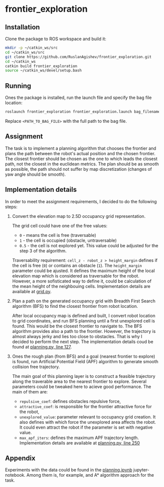 # frontier_exploration

## Installation

Clone the package to ROS workspace and build it:
```bash
mkdir -p ~/catkin_ws/src
cd ~/catkin_ws/src
git clone https://github.com/RuslanAgishev/frontier_exploration.git
cd ~/catkin_ws
catkin build frontier_exploration
source ~/catkin_ws/devel/setup.bash
```

## Running

Ones the package is installed, run the launch file and specify the bag file location:
```bash
roslaunch frontier_exploration frontier_exploration.launch bag_filename:=<PATH_TO_BAG_FILE>
```
Replace `<PATH_TO_BAG_FILE>` with the full path to the bag file.


## Assignment

The task is to implement a planning algorithm that chooses the frontier
and plans the path between the robot's actual position and the chosen frontier.
The closest frontier should be chosen as the one to which leads the closest path,
not the closest in the euclidean metrics. The plan should be as smooth as possible,
the path should not suffer by map discretization (changes of yaw angle should be smooth).

## Implementation details

In order to meet the assignment requirements, I decided to do the following steps:

1. Convert the elevation map to 2.5D occupancy grid representation.

   The grid cell could have one of the free values:
      - `0` - means the cell is free (traversable)
      - `1` - the cell is occupied (obstacle, untraversable)
      - `0.5` - the cell is not explored yet. This value could be adjusted for the step 3 of the algorithm.
      
   Traversability requirement: `cell_z - robot_z > height_margin` defines if the cell is free (`0`) or
   contains an obstacle (`1`).
   The `height_margin` parameter could be ajusted. It defines the maximum height of the local elevation map
   which is considered as traversable for the robot. However, a more sofisticated way to define it,
   could be calculation of the mean height of the neighbouing cells.
   Implementation details are available at
   [grid.py](https://github.com/RuslanAgishev/frontier_exploration/blob/path_planning/src/grid.py).
   
2. Plan a path on the generated occupancy grid with Breadth First Search algorithm (BFS)
   to find the closest frontier from robot location.
   
   After local occupancy map is defined and built, I convert robot location to grid coordinates,
   and run BFS planning until a first unexplored cell is found. This would be the closest frontier to
   navigate to. The BFS algorithm provides also a path to the frontier. However,
   the trajectory is almost always jerky and lies too close to obstacles.
   That is why I decided to perform the next step. The implementation details coud be found at
   [planning.py, line 127](https://github.com/RuslanAgishev/frontier_exploration/blob/849a6671dff3f8be2594badab1409c5915002e59/src/planning.py#L127).
   
3. Ones the rough plan (from BFS) and a goal (nearest frontier to explore) is found,
   run Artificial Potential Field (APF) algorithm to generate smooth collision free trajectory.
   
   The main goal of this planning layer is to construct a feasible trajectory along the traverable area
   to the nearest frontier to explore. Several parameters could be tweaked here to acieve good performance.
   The main of them are:
      - `repulsive_coef`: defines obstacles repulsive force,
      - `attractive_coef`: is responsible for the frontier attractive force for the robot,
      - `unexplored_value`: parameter relevant to occupancy grid creation. It also defines with
        which force the unexplored area affects the robot. It could even attract the robot if the
        parameter is set with negative value.
      - `max_apf_iters`: defines the maximum APF trajectory length.
   Implementation details are available at
   [planning.py, line 250](https://github.com/RuslanAgishev/frontier_exploration/blob/849a6671dff3f8be2594badab1409c5915002e59/src/planning.py#L250)


## Appendix

Experiments with the data could be found in the
[planning.ipynb](https://github.com/RuslanAgishev/frontier_exploration/blob/path_planning/src/planning.ipynb)
jupyter-notebook. Among them is, for example, and A* algorithm approach for the task.
